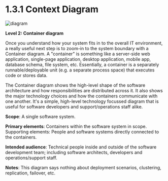 # 1.3.1 Context Diagram

![diagram](https://www.plantuml.com/plantuml/svg/0/bL9DJ-Cm4BtdLmmzWM2R2oTEL2o2HG6YD1NYL4sJQUkLQmVFcAh_dd4QQE76AOxdVVdPromO96viTc9SOsDBi1Rf-2hF0sx7AoFhk8XCeV5EoCcuyPiSss3GlTlOnVpcyazfqSdiiSWj2h7erln6qMWSXN6NjBDYyleyg-Sl_-hxUN5xT_lqz_GioqeAxDrfrysntHXt0QCIToMQ09FqRrW2YWyZ7VGRu9VmYU0T2sr6PqSYAQP2P_hfAT3r8zYkFMmr8eDuMCGTY0d45xfFP1aMEx0UdKfbNx6JtDxX42ffLb7HFa25HfddK14sClxFQLQlQKW5IuMeaN6hlHTeYYPGQqHT3YQ2YQO0cAoqMs0Zz4kN90-CblXxVakkrTCheTYl4hVGHbE7mp0nAh9zZEFpJdKCgKn0NJJwFg15mQJmC7r-ok_hkfmgEN6_QZyMgEWjigZvkw6jVlJDTDXNZar3dLv4AfmF4iFr7siyeiELDfVKbJX4xXFvvNAVVc1_SWvdlYFr660_KsVN2akFyWC0)

**Level 2: Container diagram**

Once you understand how your system fits in to the overall IT environment, a really useful next step is to zoom-in to the system boundary with a Container diagram. A "container" is something like a server-side web application, single-page application, desktop application, mobile app, database schema, file system, etc. Essentially, a container is a separately runnable/deployable unit (e.g. a separate process space) that executes code or stores data.

The Container diagram shows the high-level shape of the software architecture and how responsibilities are distributed across it. It also shows the major technology choices and how the containers communicate with one another. It's a simple, high-level technology focussed diagram that is useful for software developers and support/operations staff alike.

**Scope**: A single software system.

**Primary elements**: Containers within the software system in scope.
Supporting elements: People and software systems directly connected to the containers.

**Intended audience**: Technical people inside and outside of the software development team; including software architects, developers and operations/support staff.

**Notes**: This diagram says nothing about deployment scenarios, clustering, replication, failover, etc.